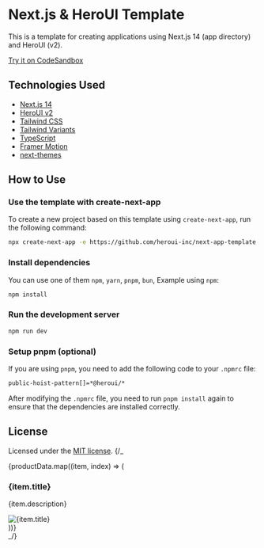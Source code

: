# Next.js & HeroUI Template

This is a template for creating applications using Next.js 14 (app directory) and HeroUI (v2).

[Try it on CodeSandbox](https://githubbox.com/heroui-inc/heroui/next-app-template)

## Technologies Used

- [Next.js 14](https://nextjs.org/docs/getting-started)
- [HeroUI v2](https://heroui.com/)
- [Tailwind CSS](https://tailwindcss.com/)
- [Tailwind Variants](https://tailwind-variants.org)
- [TypeScript](https://www.typescriptlang.org/)
- [Framer Motion](https://www.framer.com/motion/)
- [next-themes](https://github.com/pacocoursey/next-themes)

## How to Use

### Use the template with create-next-app

To create a new project based on this template using `create-next-app`, run the following command:

```bash
npx create-next-app -e https://github.com/heroui-inc/next-app-template
```

### Install dependencies

You can use one of them `npm`, `yarn`, `pnpm`, `bun`, Example using `npm`:

```bash
npm install
```

### Run the development server

```bash
npm run dev
```

### Setup pnpm (optional)

If you are using `pnpm`, you need to add the following code to your `.npmrc` file:

```bash
public-hoist-pattern[]=*@heroui/*
```

After modifying the `.npmrc` file, you need to run `pnpm install` again to ensure that the dependencies are installed correctly.

## License

Licensed under the [MIT license](https://github.com/heroui-inc/next-app-template/blob/main/LICENSE).
{/_ <div className="grid grid-cols-1 sm:grid-cols-2 -mt-2 md:grid-cols-3 gap-6 lg:px-14 mx-auto">
{productData.map((item, index) => (
<div
                        key={index}
                        className="bg-[#F9F9F9] shadow-sm cursor-pointer mx-auto rounded-lg py-8 px-7 hover:shadow-md transition"
                    >
<h3 className="text-lg text-black font-semibold mb-1">
{item.title}
</h3>
<p className="text-sm text-gray-500 mb-3">{item.description}</p>
<Image
                            src={item.image}
                            alt={item.title}
                            height={200}
                            width={300}
                            className=" object-cover rounded-md"
                        />
</div>
))}
</div> _/}
